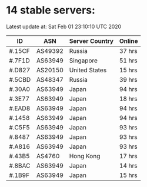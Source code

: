 # 14 stable servers:

Latest update at: Sat Feb 01 23:10:10 UTC 2020

| ID | ASN | Server Country | Online |
| -- | --- | -------------- | ------ |
| #.15CF | AS49392 | Russia | 37 hrs |
| #.7F1D | AS63949 | Singapore | 51 hrs |
| #.D827 | AS20150 | United States | 15 hrs |
| #.5CBD | AS48347 | Russia | 39 hrs |
| #.30A0 | AS63949 | Japan | 94 hrs |
| #.3E77 | AS63949 | Japan | 18 hrs |
| #.EAD8 | AS63949 | Japan | 94 hrs |
| #.1458 | AS63949 | Japan | 94 hrs |
| #.C5F5 | AS63949 | Japan | 93 hrs |
| #.8487 | AS63949 | Japan | 93 hrs |
| #.A816 | AS63949 | Japan | 93 hrs |
| #.43B5 | AS4760 | Hong Kong | 17 hrs |
| #.8BAC | AS63949 | Japan | 14 hrs |
| #.1B9F | AS63949 | Japan | 15 hrs |

